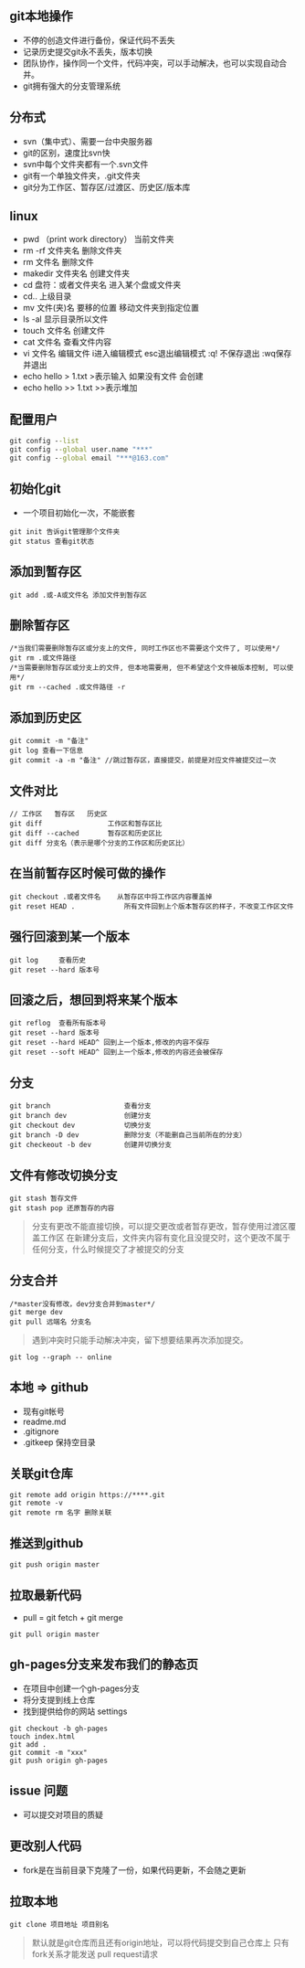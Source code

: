 ## git本地操作
- 不停的创造文件进行备份，保证代码不丢失
- 记录历史提交git永不丢失，版本切换
- 团队协作，操作同一个文件，代码冲突，可以手动解决，也可以实现自动合并。
- git拥有强大的分支管理系统


## 分布式
- svn（集中式）、需要一台中央服务器
- git的区别，速度比svn快
- svn中每个文件夹都有一个.svn文件
- git有一个单独文件夹，.git文件夹
- git分为工作区、暂存区/过渡区、历史区/版本库

## linux
- pwd （print work directory）  当前文件夹
- rm -rf 文件夹名               删除文件夹
- rm 文件名                     删除文件
- makedir 文件夹名              创建文件夹
- cd 盘符：或者文件夹名         进入某个盘或文件夹
- cd..                          上级目录
- mv 文件(夹)名 要移的位置      移动文件夹到指定位置    
- ls -al                        显示目录所以文件
- touch 文件名                  创建文件
- cat 文件名                    查看文件内容
- vi 文件名 编辑文件 i进入编辑模式 esc退出编辑模式  :q! 不保存退出  :wq保存并退出
- echo hello > 1.txt            >表示输入  如果没有文件 会创建
- echo hello >> 1.txt           >>表示堆加

## 配置用户
```cmd
git config --list
git config --global user.name "***"
git config --global email "***@163.com"
```

## 初始化git
- 一个项目初始化一次，不能嵌套
```
git init 告诉git管理那个文件夹
git status 查看git状态 
```
## 添加到暂存区
```
git add .或-A或文件名 添加文件到暂存区
```

## 删除暂存区
```
/*当我们需要删除暂存区或分支上的文件, 同时工作区也不需要这个文件了, 可以使用*/
git rm .或文件路径 
/*当需要删除暂存区或分支上的文件, 但本地需要用, 但不希望这个文件被版本控制, 可以使用*/
git rm --cached .或文件路径 -r   
```

## 添加到历史区
```
git commit -m "备注"
git log 查看一下信息
git commit -a -m "备注" //跳过暂存区，直接提交，前提是对应文件被提交过一次
```

## 文件对比
```
// 工作区   暂存区   历史区
git diff                工作区和暂存区比
git diff --cached       暂存区和历史区比
git diff 分支名（表示是哪个分支的工作区和历史区比）
```

## 在当前暂存区时候可做的操作
```
git checkout .或者文件名    从暂存区中将工作区内容覆盖掉
git reset HEAD .            所有文件回到上个版本暂存区的样子，不改变工作区文件
```

## 强行回滚到某一个版本
```
git log     查看历史
git reset --hard 版本号
```

## 回滚之后，想回到将来某个版本
```
git reflog  查看所有版本号
git reset --hard 版本号
git reset --hard HEAD^ 回到上一个版本,修改的内容不保存
git reset --soft HEAD^ 回到上一个版本,修改的内容还会被保存
```

## 分支
```
git branch                  查看分支
git branch dev              创建分支
git checkout dev            切换分支
git branch -D dev           删除分支（不能删自己当前所在的分支）
git checkeout -b dev        创建并切换分支
```

## 文件有修改切换分支
```
git stash 暂存文件
git stash pop 还原暂存的内容
```
> 分支有更改不能直接切换，可以提交更改或者暂存更改，暂存使用过渡区覆盖工作区
> 在新建分支后，文件夹内容有变化且没提交时，这个更改不属于任何分支，什么时候提交了才被提交的分支

## 分支合并
```
/*master没有修改，dev分支合并到master*/
git merge dev  
git pull 远端名 分支名
```
> 遇到冲突时只能手动解决冲突，留下想要结果再次添加提交。

```
git log --graph -- online
```
## 本地 => github
- 现有git帐号
- readme.md
- .gitignore
- .gitkeep 保持空目录

## 关联git仓库
```
git remote add origin https://****.git
git remote -v
git remote rm 名字 删除关联
```

## 推送到github
```
git push origin master
```

## 拉取最新代码
- pull = git fetch + git merge
```
git pull origin master
```

## gh-pages分支来发布我们的静态页
- 在项目中创建一个gh-pages分支
- 将分支提到线上仓库
- 找到提供给你的网站 settings 
```
git checkout -b gh-pages
touch index.html
git add .
git commit -m "xxx"
git push origin gh-pages
```

## issue 问题
- 可以提交对项目的质疑

## 更改别人代码
- fork是在当前目录下克隆了一份，如果代码更新，不会随之更新

## 拉取本地
```
git clone 项目地址 项目别名
```
> 默认就是git仓库而且还有origin地址，可以将代码提交到自己仓库上
> 只有fork关系才能发送 pull request请求
